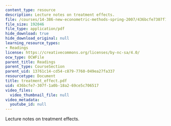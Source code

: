 ```yaml
---
content_type: resource
description: Lecture notes on treatment effects.
file: /courses/14-386-new-econometric-methods-spring-2007/436bcfe7307f1a0b18a269ce5c706517_treatment_effect.pdf
file_size: 192046
file_type: application/pdf
hide_download: true
hide_download_original: null
learning_resource_types:
- Readings
license: https://creativecommons.org/licenses/by-nc-sa/4.0/
ocw_type: OCWFile
parent_title: Readings
parent_type: CourseSection
parent_uid: 13761c14-cd54-c879-7760-049ea27fa337
resourcetype: Document
title: treatment_effect.pdf
uid: 436bcfe7-307f-1a0b-18a2-69ce5c706517
video_files:
  video_thumbnail_file: null
video_metadata:
  youtube_id: null
---
```

Lecture notes on treatment effects.